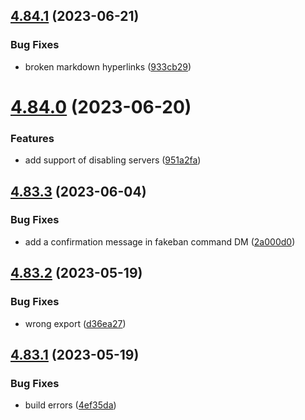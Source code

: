 ## [4.84.1](https://github.com/onesoft-sudo/sudobot/compare/v4.84.0...v4.84.1) (2023-06-21)


### Bug Fixes

* broken markdown hyperlinks ([933cb29](https://github.com/onesoft-sudo/sudobot/commit/933cb29ecf2b2b67f43580bd744b43383a8bc117))



# [4.84.0](https://github.com/onesoft-sudo/sudobot/compare/v4.83.3...v4.84.0) (2023-06-20)


### Features

* add support of disabling servers ([951a2fa](https://github.com/onesoft-sudo/sudobot/commit/951a2fae6b05fb1d3c5e6221354482a91386e0bd))



## [4.83.3](https://github.com/onesoft-sudo/sudobot/compare/v4.83.2...v4.83.3) (2023-06-04)


### Bug Fixes

* add a confirmation message in fakeban command DM ([2a000d0](https://github.com/onesoft-sudo/sudobot/commit/2a000d065eb24495af0d5ad6acf32b35f6868264))



## [4.83.2](https://github.com/onesoft-sudo/sudobot/compare/v4.83.1...v4.83.2) (2023-05-19)


### Bug Fixes

* wrong export ([d36ea27](https://github.com/onesoft-sudo/sudobot/commit/d36ea27abf504d9dd9379240050847448bd2cbfa))



## [4.83.1](https://github.com/onesoft-sudo/sudobot/compare/v4.83.0...v4.83.1) (2023-05-19)


### Bug Fixes

* build errors ([4ef35da](https://github.com/onesoft-sudo/sudobot/commit/4ef35da4a7634d4c14e72160006c963e30b77d02))



